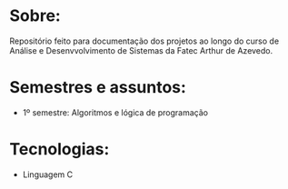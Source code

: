 # Sobre: 
Repositório feito para documentação dos projetos ao longo do curso de Análise e Desenvvolvimento de Sistemas da Fatec Arthur de Azevedo.

# Semestres e assuntos:
* 1º semestre: Algoritmos e lógica de programação

# Tecnologias:
* Linguagem C